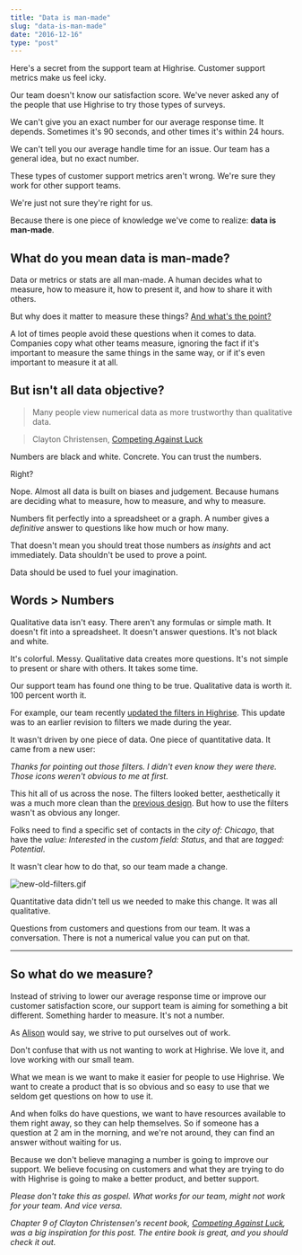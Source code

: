 ```yaml
---
title: "Data is man-made"
slug: "data-is-man-made"
date: "2016-12-16"
type: "post"
---
```


Here's a secret from the support team at Highrise. Customer support metrics make us feel icky. 

Our team doesn't know our satisfaction score. We've never asked any of the people that use Highrise to try those types of surveys. 

We can't give you an exact number for our average response time. It depends. Sometimes it's 90 seconds, and other times it's within 24 hours. 

We can't tell you our average handle time for an issue. Our team has a general idea, but no exact number. 

These types of customer support metrics aren't wrong. We're sure they work for other support teams. 

We're just not sure they're right for us. 

Because there is one piece of knowledge we've come to realize: **data is man-made**. 

## What do you mean data is man-made?

Data or metrics or stats are all man-made. A human decides what to measure, how to measure it, how to present it, and how to share it with others.  

But why does it matter to measure these things? [And what's the point?](https://m.signalvnoise.com/real-time-dashboards-considered-harmful-7ab026942ac#.ssz9jaflz) 

A lot of times people avoid these questions when it comes to data. Companies copy what other teams measure, ignoring the fact if it's important to measure the same things in the same way, or if it's even important to measure it at all. 

## But isn't all data objective? 

> Many people view numerical data as more trustworthy than qualitative data. 

> Clayton Christensen, [Competing Against Luck](https://www.amazon.com/Competing-Against-Luck-Innovation-Customer/dp/0062435612)

Numbers are black and white. Concrete. You can trust the numbers. 

Right? 

Nope. Almost all data is built on biases and judgement. Because humans are deciding what to measure, how to measure, and why to measure. 

Numbers fit perfectly into a spreadsheet or a graph. A number gives a *definitive* answer to questions like how much or how many. 

That doesn't mean you should treat those numbers as *insights* and act immediately. Data shouldn't be used to prove a point. 

Data should be used to fuel your imagination. 

## Words > Numbers 

Qualitative data isn't easy. There aren't any formulas or simple math. It doesn't fit into a spreadsheet. It doesn't answer questions. It's not black and white. 

It's colorful. Messy. Qualitative data creates more questions. It's not simple to present or share with others. It takes some time. 

Our support team has found one thing to be true. Qualitative data is worth it. 100 percent worth it. 

For example, our team recently [updated the filters in Highrise](http://blog.highrisehq.com/post/153354155666/filter-ui-updates). This update was to an earlier revision to filters we made during the year. 

It wasn't driven by one piece of data. One piece of quantitative data. It came from a new user: 

*Thanks for pointing out those filters. I didn't even know they were there. Those icons weren't obvious to me at first.* 

This hit all of us across the nose. The filters looked better, aesthetically it was a much more clean than the [previous design](https://cl.ly/2S3V332N281E). But how to use the filters wasn't as obvious any longer. 

Folks need to find a specific set of contacts in the *city of: Chicago*, that have the *value: Interested* in the *custom field: Status*, and that are *tagged: Potential*. 

It wasn't clear how to do that, so our team made a change. 

![new-old-filters.gif](https://draftin.com:443/images/48870?token=KjKIKSoBT_Eeuyaeb9xQH-9UNDo45bUXPPtz6jse9AG4I84q0exg0u6CtEPBFQmB-fVA958PC72ZeTS2TJVW_q8) 

Quantitative data didn't tell us we needed to make this change. It was all qualitative. 

Questions from customers and questions from our team. It was a conversation. There is not a numerical value you can put on that. 

* * * 

## So what do we measure? 

Instead of striving to lower our average response time or improve our customer satisfaction score, our support team is aiming for something a bit different. Something harder to measure. It's not a number. 

As [Alison](https://twitter.com/alisongroves) would say, we strive to put ourselves out of work. 

Don't confuse that with us not wanting to work at Highrise. We love it, and love working with our small team. 

What we mean is we want to make it easier for people to use Highrise. We want to create a product that is so obvious and so easy to use that we seldom get questions on how to use it. 

And when folks do have questions, we want to have resources available to them right away, so they can help themselves. So if someone has a question at 2 am in the morning, and we're not around, they can find an answer without waiting for us. 

Because we don't believe managing a number is going to improve our support. We believe focusing on customers and what they are trying to do with Highrise is going to make a better product, and better support. 

*Please don't take this as gospel. What works for our team, might not work for your team. And vice versa.* 

*Chapter 9 of Clayton Christensen's recent book, [Competing Against Luck](https://www.amazon.com/Competing-Against-Luck-Innovation-Customer/dp/0062435612), was a big inspiration for this post. The entire book is great, and you should check it out.* 
